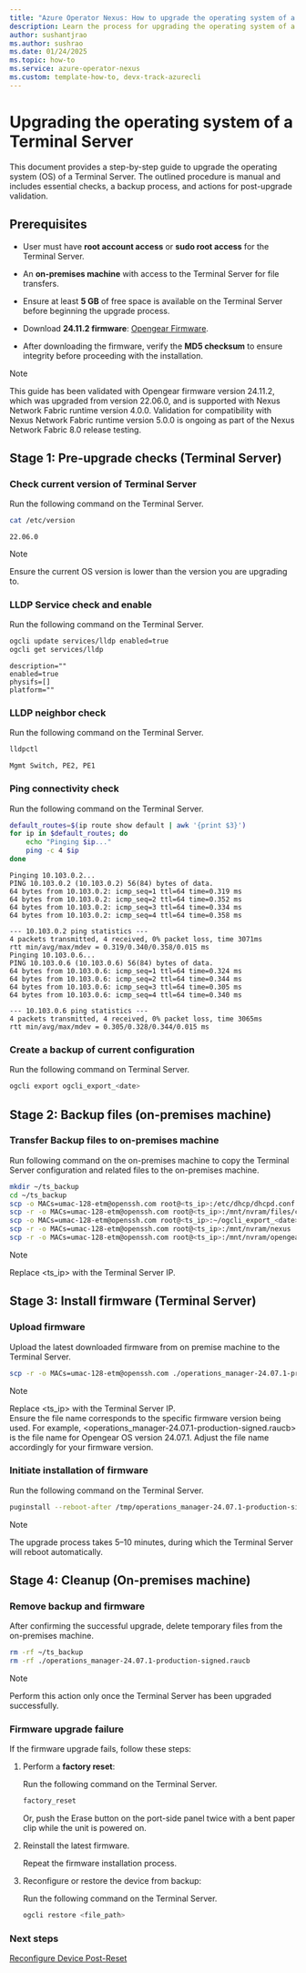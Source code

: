 ```yaml
---
title: "Azure Operator Nexus: How to upgrade the operating system of a Terminal Server"
description: Learn the process for upgrading the operating system of a Terminal Server
author: sushantjrao 
ms.author: sushrao
ms.date: 01/24/2025
ms.topic: how-to
ms.service: azure-operator-nexus
ms.custom: template-how-to, devx-track-azurecli
---
```


#  Upgrading the operating system of a Terminal Server

This document provides a step-by-step guide to upgrade the operating system (OS) of a Terminal Server. The outlined procedure is manual and includes essential checks, a backup process, and actions for post-upgrade validation.

## **Prerequisites**

- User must have **root account access** or **sudo root access** for the Terminal Server.

- An **on-premises machine** with access to the Terminal Server for file transfers.

- Ensure at least **5 GB** of free space is available on the Terminal Server before beginning the upgrade process.

- Download **24.11.2 firmware**: [Opengear Firmware](https://ftp.opengear.com/download/opengear_appliances/OM/). 

- After downloading the firmware, verify the **MD5 checksum** to ensure integrity before proceeding with the installation.

>[!Note]
> This guide has been validated with Opengear firmware version 24.11.2, which was upgraded from version 22.06.0, and is supported with Nexus Network Fabric runtime version 4.0.0.
> Validation for compatibility with Nexus Network Fabric runtime version 5.0.0 is ongoing as part of the Nexus Network Fabric 8.0 release testing.

## **Stage 1: Pre-upgrade checks (Terminal Server)**

### Check current version of Terminal Server

Run the following command on the Terminal Server.

```bash
cat /etc/version
```

```Example output
22.06.0
```
> [!Note]
> Ensure the current OS version is lower than the version you are upgrading to.

### LLDP Service check and enable

Run the following command on the Terminal Server. 

```bash
ogcli update services/lldp enabled=true
ogcli get services/lldp
```

```Expected output
description=""
enabled=true
physifs=[]
platform=""
```

### LLDP neighbor check

Run the following command on the Terminal Server.

```bash
lldpctl
```

```Expected neighbors: 
Mgmt Switch, PE2, PE1
```

### Ping connectivity check

Run the following command on the Terminal Server.

```bash
default_routes=$(ip route show default | awk '{print $3}')
for ip in $default_routes; do
    echo "Pinging $ip..."
    ping -c 4 $ip
done
```

```Expected output
Pinging 10.103.0.2...
PING 10.103.0.2 (10.103.0.2) 56(84) bytes of data.
64 bytes from 10.103.0.2: icmp_seq=1 ttl=64 time=0.319 ms
64 bytes from 10.103.0.2: icmp_seq=2 ttl=64 time=0.352 ms
64 bytes from 10.103.0.2: icmp_seq=3 ttl=64 time=0.334 ms
64 bytes from 10.103.0.2: icmp_seq=4 ttl=64 time=0.358 ms

--- 10.103.0.2 ping statistics ---
4 packets transmitted, 4 received, 0% packet loss, time 3071ms
rtt min/avg/max/mdev = 0.319/0.340/0.358/0.015 ms
Pinging 10.103.0.6...
PING 10.103.0.6 (10.103.0.6) 56(84) bytes of data.
64 bytes from 10.103.0.6: icmp_seq=1 ttl=64 time=0.324 ms
64 bytes from 10.103.0.6: icmp_seq=2 ttl=64 time=0.344 ms
64 bytes from 10.103.0.6: icmp_seq=3 ttl=64 time=0.305 ms
64 bytes from 10.103.0.6: icmp_seq=4 ttl=64 time=0.340 ms

--- 10.103.0.6 ping statistics ---
4 packets transmitted, 4 received, 0% packet loss, time 3065ms
rtt min/avg/max/mdev = 0.305/0.328/0.344/0.015 ms
```

### Create a backup of current configuration

Run the following command on Terminal Server.

```bash
ogcli export ogcli_export_<date>
```

## **Stage 2: Backup files (on-premises machine)**

### Transfer Backup files to on-premises machine

Run following command on the on-premises machine to copy the Terminal Server configuration and related files to the on-premises machine. 

```bash
mkdir ~/ts_backup
cd ~/ts_backup
scp -o MACs=umac-128-etm@openssh.com root@<ts_ip>:/etc/dhcp/dhcpd.conf ./
scp -r -o MACs=umac-128-etm@openssh.com root@<ts_ip>:/mnt/nvram/files/conf ./
scp -o MACs=umac-128-etm@openssh.com root@<ts_ip>:~/ogcli_export_<date> ./
scp -r -o MACs=umac-128-etm@openssh.com root@<ts_ip>:/mnt/nvram/nexus ./
scp -r -o MACs=umac-128-etm@openssh.com root@<ts_ip>:/mnt/nvram/opengear_provisioning_rev5 ./
```

>[!Note]
> Replace <ts_ip> with the Terminal Server IP.

## **Stage 3: Install firmware (Terminal Server)**

### Upload firmware

Upload the latest downloaded firmware from on premise machine to the Terminal Server.

```bash
scp -r -o MACs=umac-128-etm@openssh.com ./operations_manager-24.07.1-production-signed.raucb root@<ts_ip>:/tmp/
```

>[!Note]
> Replace <ts_ip> with the Terminal Server IP.<br>
> Ensure the file name corresponds to the specific firmware version being used. For example, <operations_manager-24.07.1-production-signed.raucb> is the file name for Opengear OS version 24.07.1. Adjust the file name accordingly for your firmware version.

### Initiate installation of firmware

Run the following command on the Terminal Server.

```bash
puginstall --reboot-after /tmp/operations_manager-24.07.1-production-signed.raucb
```
> [!Note]
The upgrade process takes 5–10 minutes, during which the Terminal Server will reboot automatically.


## **Stage 4: Cleanup (On-premises machine)**

### Remove backup and firmware

After confirming the successful upgrade, delete temporary files from the on-premises machine. 

```bash
rm -rf ~/ts_backup
rm -rf ./operations_manager-24.07.1-production-signed.raucb
```

>[!Note]
> Perform this action only once the Terminal Server has been upgraded successfully.


### Firmware upgrade failure

If the firmware upgrade fails, follow these steps:

1. Perform a **factory reset**:

    Run the following command on the Terminal Server.

   ```bash
   factory_reset
   ```

   Or, push the Erase button on the port-side panel twice with a bent paper clip while the unit is powered on.

2. Reinstall the latest firmware.

    Repeat the firmware installation process.

3. Reconfigure or restore the device from backup:

    Run the following command on the Terminal Server.

   ```bash
   ogcli restore <file_path>
   ```

### Next steps

[Reconfigure Device Post-Reset](howto-platform-prerequisites.md)